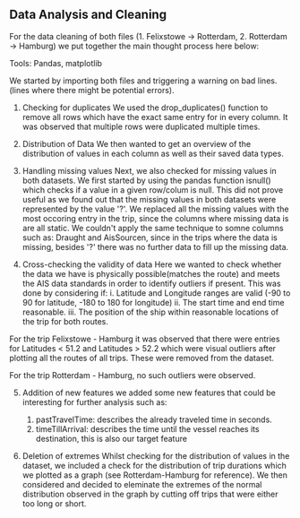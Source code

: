 ## Data Analysis and Cleaning

For the data cleaning of both files (1. Felixstowe -> Rotterdam, 2. Rotterdam -> Hamburg) we put together the main thought process here below:

Tools: Pandas, matplotlib

We started by importing both files and triggering a warning on bad lines. (lines where there might be potential errors).

1. Checking for duplicates
We used the drop_duplicates() function to remove all rows which have the exact same entry for in every column. It was observed that multiple rows were duplicated multiple times. 

2. Distribution of Data
We then wanted to get an overview of the distribution of values in each column as well as their saved data types. 

3. Handling missing values
Next, we also checked for missing values in both datasets. We first started by using the pandas function isnull() which checks if a value in a given row/colum is null. This did not prove useful as we found out that the missing values in both datasets were represented by the value '?'. We replaced all the missing values with the most occoring entry in the trip, since the columns where missing data is are all static.
We couldn't apply the same technique to somne columns such as: Draught and AisSourcen, since in the trips where the data is missing, besides '?' there was no further data to fill up the missing data.

4. Cross-checking the validity of data
Here we wanted to check whether the data we have is physically possible(matches the route) and meets the AIS data standards in order to identify outliers if present. This was done by considering if:
    i. Latitude and Longitude ranges are valid (-90 to 90 for latitude, -180 to 180 for longitude)
    ii. The start time and end time reasonable.
    iii. The position of the ship within reasonable locations of the trip for both routes.

For the trip Felixstowe - Hamburg it was observed that there were entries for Latitudes < 51.2 and Latitudes > 52.2 which were visual outliers after plotting all the routes of all trips. These were removed from the dataset.

For the trip Rotterdam - Hamburg, no such outliers were observed.


5. Addition of new features
we added some new features that could be interesting for further analysis such as:
    1.  pastTravelTime: describes the already traveled time in  seconds.
    2.  timeTillArrival: describes the time until the vessel reaches its destination, this is also our target feature


6. Deletion of extremes
Whilst checking for the distribution of values in the dataset, we included a check for the distribution of trip durations which we plotted as a graph (see Rotterdam-Hamburg for reference). We then considered and decided to eleminate the extremes of the normal distribution observed in the graph by cutting off trips that were either too long or short.
